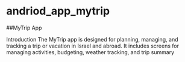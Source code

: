 # andriod_app_mytrip

##MyTrip App


Introduction
The MyTrip app is designed for planning, managing, and tracking a trip or vacation in Israel and abroad. It includes
screens for managing activities, budgeting, weather tracking, and trip summary

